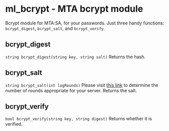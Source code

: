 ml_bcrypt - MTA bcrypt module
=========

Bcrypt module for MTA:SA, for your passwords. Just three handy functions: `bcrypt_digest`, `bcrypt_salt`, and `bcrypt_verify`.

bcrypt_digest
-------------
`string bcrypt_digest(string key, string salt)`
Returns the hash.

bcrypt_salt
-----------
`string bcrypt_salt(int logRounds)`
Please visit [this link](http://security.stackexchange.com/questions/17207/recommended-of-rounds-for-bcrypt) to determine the number of rounds appropriate for your server.
Returns the salt.

bcrypt_verify
-------------
`bool bcrypt_verify(string key, string digest)`
Returns whether it is verified.

